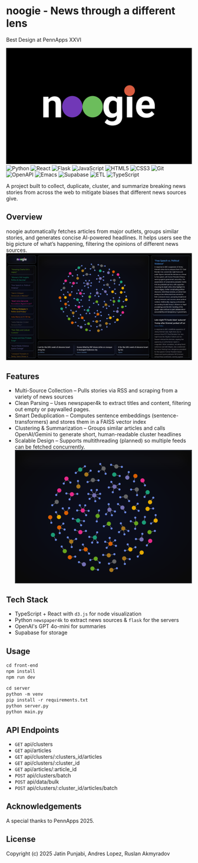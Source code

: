 # noogie - News through a different lens

Best Design at PennApps XXVI

!["preview"](assets/noogie.png "Preview")
![Python](https://img.shields.io/badge/-Python-3776AB?style=flat-square&logo=python&logoColor=white)
![React](https://img.shields.io/badge/-React-61DAFB?style=flat-square&logo=react&logoColor=white)
![Flask](https://img.shields.io/badge/-Flask-000000?style=flat-square&logo=flask&logoColor=white)
![JavaScript](https://img.shields.io/badge/-JavaScript-F7DF1E?style=flat-square&logo=javascript&logoColor=black)
![HTML5](https://img.shields.io/badge/-HTML5-E34F26?style=flat-square&logo=html5&logoColor=white)
![CSS3](https://img.shields.io/badge/-CSS3-1572B6?style=flat-square&logo=css3&logoColor=white)
![Git](https://img.shields.io/badge/-Git-F05032?style=flat-square&logo=git&logoColor=white)
![OpenAPI](https://img.shields.io/badge/OpenAPI-6BA539?logo=openapiinitiative&logoColor=white)
![Emacs](https://img.shields.io/badge/Emacs-%237F5AB6.svg?&logo=gnu-emacs&logoColor=white)
![Supabase](https://img.shields.io/badge/Supabase-3FCF8E?logo=supabase&logoColor=fff)
![ETL](https://custom-icon-badges.demolab.com/badge/ETL-9370DB?logo=etl-logo&logoColor=fff)
![TypeScript](https://img.shields.io/badge/TypeScript-3178C6?logo=typescript&logoColor=fff)

A project built to collect, duplicate, cluster, and summarize breaking news stories from across the web to mitigate biases that different news sources give. 

## Overview

noogie automatically fetches articles from major outlets, groups similar stories, and generates concise AI-powered headlines.
It helps users see the big picture of what’s happening, filtering the opinions of different news sources.
!["preview"](assets/fullview.png "Preview")


## Features

* Multi-Source Collection – Pulls stories via RSS and scraping from a variety of news sources
* Clean Parsing – Uses newspaper4k to extract titles and content, filtering out empty or paywalled pages.
* Smart Deduplication – Computes sentence embeddings (sentence-transformers) and stores them in a FAISS vector index
* Clustering & Summarization – Groups similar articles and calls OpenAI/Gemini to generate short, human-readable cluster headlines
* Scalable Design – Supports multithreading (planned) so multiple feeds can be fetched concurrently.
!["preview"](assets/nodes.png "Preview")

## Tech Stack
* TypeScript + React with `d3.js` for node visualization
* Python `newspaper4k` to extract news sources & `flask` for the servers
* OpenAI's GPT 4o-mini for summaries
* Supabase for storage

## Usage
``` 
cd front-end
npm install
npm run dev
```

```
cd server
python -m venv
pip install -r requirements.txt
python server.py
python main.py
```
## API Endpoints
- `GET` api/clusters
- `GET` api/articles
- `GET` api/clusters/:clusters_id/articles
- `GET` api/clusters/:cluster_id
- `GET` api/articles/:article_id
- `POST` api/clusters/batch
- `POST` api/data/bulk
- `POST` api/clusters/:cluster_id/articles/batch


## Acknowledgements
A special thanks to PennApps 2025.


## License 
Copyright (c) 2025 Jatin Punjabi, Andres Lopez, Ruslan Akmyradov
